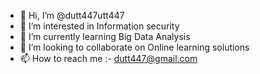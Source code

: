 - 👋 Hi, I’m @dutt447utt447
- 👀 I’m interested in Information security
- 🌱 I’m currently learning Big Data Analysis
- 💞️ I’m looking to collaborate on Online learning solutions
- 📫 How to reach me :- dutt447@gmail.com

<!---
dutt447utt447/dutt447utt447 is a ✨ special ✨ repository because its `README.md` (this file) appears on your GitHub profile.
You can click the Preview link to take a look at your changes.
--->
